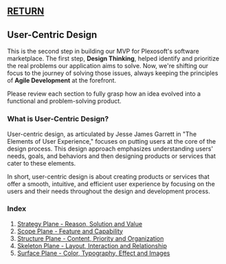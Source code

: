 ## [RETURN](https://github.com/plexoio/py/blob/main/documentation/design/overview.md)

## User-Centric Design

This is the second step in building our MVP for Plexosoft's software marketplace. The first step, **Design Thinking**, helped identify and prioritize the real problems our application aims to solve. Now, we're shifting our focus to the journey of solving those issues, always keeping the principles of **Agile Development** at the forefront.

Please review each section to fully grasp how an idea evolved into a functional and problem-solving product.

### What is User-Centric Design?

User-centric design, as articulated by Jesse James Garrett in "The Elements of User Experience," focuses on putting users at the core of the design process. This design approach emphasizes understanding users' needs, goals, and behaviors and then designing products or services that cater to these elements.

In short, user-centric design is about creating products or services that offer a smooth, intuitive, and efficient user experience by focusing on the users and their needs throughout the design and development process.

### Index
1. [Strategy Plane - Reason, Solution and Value](strategy/strategy.md)
2. [Scope Plane - Feature and Capability](scope/scope.md)
3. [Structure Plane - Content, Priority and Organization](structure/structure.md)
4. [Skeleton Plane - Layout, Interaction and Relationship](skeleton/skeleton.md)
5. [Surface Plane - Color, Typography, Effect and Images](surface/surface.md)